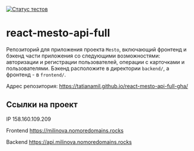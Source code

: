 [![Статус тестов](../../actions/workflows/tests.yml/badge.svg)](../../actions/workflows/tests.yml)

# react-mesto-api-full
Репозиторий для приложения проекта `Mesto`, включающий фронтенд и бэкенд части приложения со следующими возможностями: авторизации и регистрации пользователей, операции с карточками и пользователями. Бэкенд расположите в директории `backend/`, а фронтенд - в `frontend/`. 
  
Адрес репозитория: https://tatianamil.github.io/react-mesto-api-full-gha/
## Ссылки на проект

IP 158.160.109.209

Frontend https://milinova.nomoredomains.rocks

Backend https://api.milinova.nomoredomains.rocks
